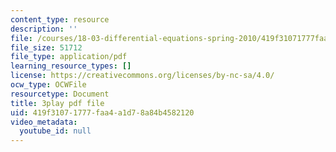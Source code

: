 ```yaml
---
content_type: resource
description: ''
file: /courses/18-03-differential-equations-spring-2010/419f31071777faa4a1d78a84b4582120_YVcjNmjHik.pdf
file_size: 51712
file_type: application/pdf
learning_resource_types: []
license: https://creativecommons.org/licenses/by-nc-sa/4.0/
ocw_type: OCWFile
resourcetype: Document
title: 3play pdf file
uid: 419f3107-1777-faa4-a1d7-8a84b4582120
video_metadata:
  youtube_id: null
---
```

